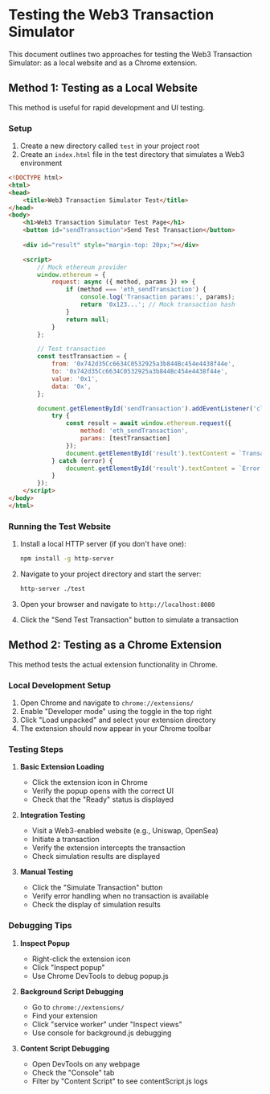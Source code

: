 # Testing the Web3 Transaction Simulator

This document outlines two approaches for testing the Web3 Transaction Simulator: as a local website and as a Chrome extension.

## Method 1: Testing as a Local Website

This method is useful for rapid development and UI testing.

### Setup

1. Create a new directory called `test` in your project root
2. Create an `index.html` file in the test directory that simulates a Web3 environment

```html
<!DOCTYPE html>
<html>
<head>
    <title>Web3 Transaction Simulator Test</title>
</head>
<body>
    <h1>Web3 Transaction Simulator Test Page</h1>
    <button id="sendTransaction">Send Test Transaction</button>
    
    <div id="result" style="margin-top: 20px;"></div>

    <script>
        // Mock ethereum provider
        window.ethereum = {
            request: async ({ method, params }) => {
                if (method === 'eth_sendTransaction') {
                    console.log('Transaction params:', params);
                    return '0x123...'; // Mock transaction hash
                }
                return null;
            }
        };

        // Test transaction
        const testTransaction = {
            from: '0x742d35Cc6634C0532925a3b844Bc454e4438f44e',
            to: '0x742d35Cc6634C0532925a3b844Bc454e4438f44e',
            value: '0x1',
            data: '0x',
        };

        document.getElementById('sendTransaction').addEventListener('click', async () => {
            try {
                const result = await window.ethereum.request({
                    method: 'eth_sendTransaction',
                    params: [testTransaction]
                });
                document.getElementById('result').textContent = `Transaction Hash: ${result}`;
            } catch (error) {
                document.getElementById('result').textContent = `Error: ${error.message}`;
            }
        });
    </script>
</body>
</html>
```

### Running the Test Website

1. Install a local HTTP server (if you don't have one):
   ```bash
   npm install -g http-server
   ```

2. Navigate to your project directory and start the server:
   ```bash
   http-server ./test
   ```

3. Open your browser and navigate to `http://localhost:8080`

4. Click the "Send Test Transaction" button to simulate a transaction

## Method 2: Testing as a Chrome Extension

This method tests the actual extension functionality in Chrome.

### Local Development Setup

1. Open Chrome and navigate to `chrome://extensions/`
2. Enable "Developer mode" using the toggle in the top right
3. Click "Load unpacked" and select your extension directory
4. The extension should now appear in your Chrome toolbar

### Testing Steps

1. **Basic Extension Loading**
   - Click the extension icon in Chrome
   - Verify the popup opens with the correct UI
   - Check that the "Ready" status is displayed

2. **Integration Testing**
   - Visit a Web3-enabled website (e.g., Uniswap, OpenSea)
   - Initiate a transaction
   - Verify the extension intercepts the transaction
   - Check simulation results are displayed

3. **Manual Testing**
   - Click the "Simulate Transaction" button
   - Verify error handling when no transaction is available
   - Check the display of simulation results

### Debugging Tips

1. **Inspect Popup**
   - Right-click the extension icon
   - Click "Inspect popup"
   - Use Chrome DevTools to debug popup.js

2. **Background Script Debugging**
   - Go to `chrome://extensions/`
   - Find your extension
   - Click "service worker" under "Inspect views"
   - Use console for background.js debugging

3. **Content Script Debugging**
   - Open DevTools on any webpage
   - Check the "Console" tab
   - Filter by "Content Script" to see contentScript.js logs 